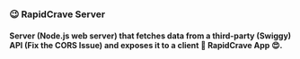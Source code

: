 ### 😉 RapidCrave Server

#### Server (Node.js web server) that fetches data from a third-party (Swiggy) API (Fix the CORS Issue) and exposes it to a client 🚀 RapidCrave App 😍.
